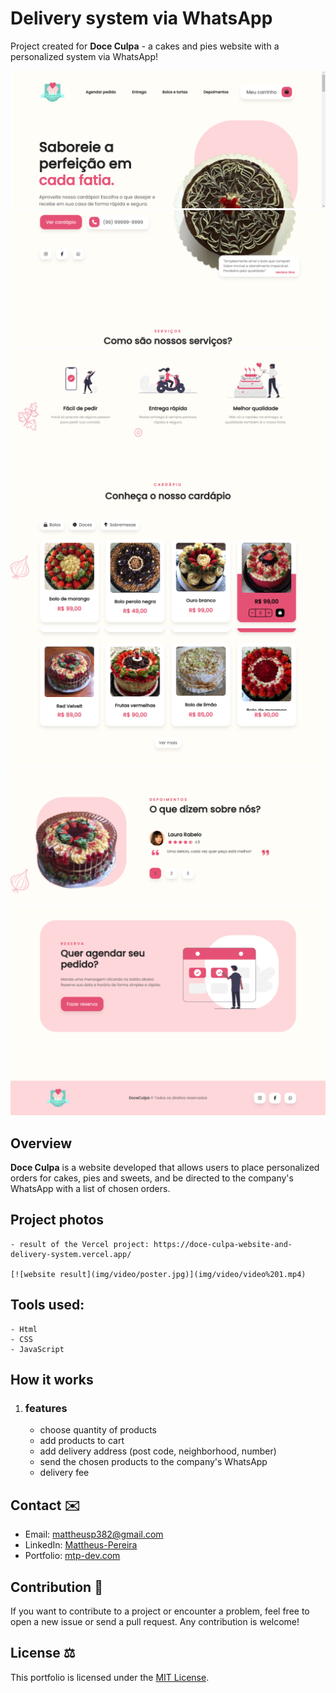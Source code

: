 # Delivery system via WhatsApp

Project created for **Doce Culpa** - a cakes and pies website with a personalized system via WhatsApp!

![Home](img/screenshots/Screenshot%201.png)
![start](img/screenshots/Screenshot%202.png)
![services](img/screenshots/Screenshot%203.png)
![menu](img/screenshots/Screenshot%204.png)
![menu](img/screenshots/Screenshot%205.png)
![testimonials](img/screenshots/Screenshot%206.png)
![scheduling](img/screenshots/Screenshot%207.png)
![footer](img/screenshots/Screenshot%208.png)

## Overview

**Doce Culpa** is a website developed that allows users to place personalized orders for cakes, pies and sweets, and be directed to the company's WhatsApp with a list of chosen orders.

## Project photos

    - result of the Vercel project: https://doce-culpa-website-and-delivery-system.vercel.app/

    [![website result](img/video/poster.jpg)](img/video/video%201.mp4)


## Tools used:
    - Html
    - CSS
    - JavaScript


## How it works

1. ### features
    - choose quantity of products
    - add products to cart
    - add delivery address (post code, neighborhood, number)
    - send the chosen products to the company's WhatsApp
    - delivery fee


## Contact ✉️

- Email: mattheusp382@gmail.com
- LinkedIn: [Mattheus-Pereira](https://www.linkedin.com/in/mattheuspereira/)
- Portfolio: [mtp-dev.com](https://mtpdev.com.br/)

## Contribution 🤝

If you want to contribute to a project or encounter a problem, feel free to open a new issue or send a pull request. Any contribution is welcome!

## License ⚖️

This portfolio is licensed under the [MIT License](https://opensource.org/licenses/MIT).